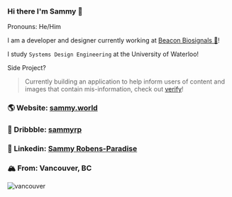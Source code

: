 ### Hi there I'm Sammy 👋
Pronouns: He/Him

I am a developer and designer currently working at [Beacon Biosignals 🧠](https://beacon.bio/)!

I study `Systems Design Engineering` at the University of Waterloo!

Side Project?
> Currently building an application to help inform users of content and images that contain mis-information, check out [verify](https://github.com/SammyRobensParadise/verify)!

### 🌎 Website: [sammy.world](https://sammy.world)

### 🏀 Dribbble: [sammyrp](https://dribbble.com/sammyrp)

### 🔗 Linkedin: [Sammy Robens-Paradise](https://www.linkedin.com/in/sammy-robens-paradise/)

### 🏔 From: Vancouver, BC
![vancouver](https://i.ibb.co/Wz6nB05/about-background-7efcfe8e.png)
